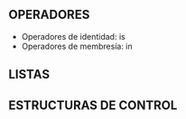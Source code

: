 
## OPERADORES

* Operadores de identidad: is
* Operadores de membresía: in

## LISTAS

## ESTRUCTURAS DE CONTROL